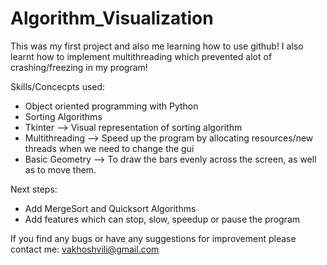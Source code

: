 # Algorithm_Visualization
This was my first project and also me learning how to use github! I also learnt how to implement multithreading which prevented alot of crashing/freezing in my program! 

Skills/Concecpts used:
- Object oriented programming with Python
- Sorting Algorithms 
- Tkinter --> Visual representation of sorting algorithm
- Multithreading --> Speed up the program by allocating resources/new threads when we need to change the gui
- Basic Geometry --> To draw the bars evenly across the screen, as well as to move them.

Next steps:
- Add MergeSort and Quicksort Algorithms
- Add features which can stop, slow, speedup or pause the program

If you find any bugs or have any suggestions for improvement please contact me:
vakhoshvili@gmail.com

